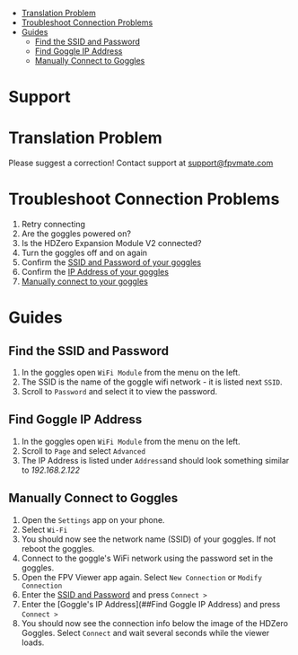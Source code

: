 <!-- TOC start (generated with https://github.com/derlin/bitdowntoc) -->

- [Translation Problem](#translation-problem)
- [Troubleshoot Connection Problems](#troubleshoot-connection-problems)
- [Guides](#guides)
  - [Find the SSID and Password](#find-the-ssid-and-password)
  - [Find Goggle IP Address](#find-goggle-ip-address)
  - [Manually Connect to Goggles](#manually-connect-to-goggles)

<!-- TOC end -->
<!-- TOC --><a name="support"></a>

# Support

<!-- TOC --><a name="translation-problem"></a>

# Translation Problem

Please suggest a correction! Contact support at support@fpvmate.com

<!-- TOC --><a name="troubleshoot-connection-problems"></a>

# Troubleshoot Connection Problems

1. Retry connecting
2. Are the goggles powered on?
3. Is the HDZero Expansion Module V2 connected?
4. Turn the goggles off and on again
5. Confirm the [SSID and Password of your goggles](#find-the-ssid-and-password)
6. Confirm the [IP Address of your goggles](#find-goggle-ip-address)
7. [Manually connect to your goggles](#manually-connect-to-goggles)

<!-- TOC --><a name="guides"></a>

# Guides

<!-- TOC --><a name="find-the-ssid-and-password"></a>

## Find the SSID and Password

1. In the goggles open `WiFi Module` from the menu on the left.
2. The SSID is the name of the goggle wifi network - it is listed next `SSID`.
3. Scroll to `Password` and select it to view the password.

<!-- TOC --><a name="find-goggle-ip-address"></a>

## Find Goggle IP Address

1. In the goggles open `WiFi Module` from the menu on the left.
2. Scroll to `Page` and select `Advanced`
3. The IP Address is listed under `Address`and should look something similar to _192.168.2.122_

<!-- TOC --><a name="manually-connect-to-goggles"></a>

## Manually Connect to Goggles

1. Open the `Settings` app on your phone.
2. Select `Wi-Fi`
3. You should now see the network name (SSID) of your goggles. If not reboot the goggles.
4. Connect to the goggle's WiFi network using the password set in the goggles.
5. Open the FPV Viewer app again. Select `New Connection` or `Modify Connection`
6. Enter the [SSID and Password](##FindtheSSIDandPassword) and press `Connect >`
7. Enter the [Goggle's IP Address](##Find Goggle IP Address) and press `Connect >`
8. You should now see the connection info below the image of the HDZero Goggles. Select `Connect` and wait several seconds while the viewer loads.

